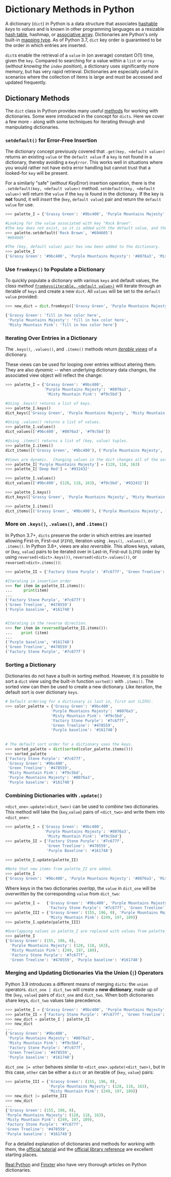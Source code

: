 # Dictionary Methods in Python

A dictionary (`dict`) in Python is a data structure that associates [hashable][term-hashable] _keys_ to _values_ and is known in other programming languages as a resizable [hash table][hashtable-wikipedia], hashmap, or [associative array][associative-array].
Dictionaries are Python's only built-in [mapping type][mapping-types-dict].
As of Python 3.7, `dict` key order is guaranteed to be the order in which entries are inserted.


`dict`s enable the retrieval of a `value` in (on average) constant O(1) time, given the `key`.
Compared to searching for a value within a `list` or `array` (_without knowing the `index` position_), a dictionary uses significantly more memory, but has very rapid retrieval.
Dictionaries are especially useful in scenarios where the collection of items is large and must be accessed and updated frequently.

## Dictionary Methods

The `dict` class in Python provides many useful [methods][dict-methods] for working with dictionaries.
Some were introduced in the concept for `dicts`.
Here we cover a few more - along with some techniques for iterating through and manipulating dictionaries.

### `setdefault()` for Error-Free Insertion

The dictionary concept previously covered that `.get(key, <default value>)` returns an existing `value` or the `default value` if a `key` is not found in a dictionary, thereby avoiding a `KeyError`.
This works well in situations where you would rather not have extra error handling but cannot trust that a looked-for `key` will be present.

For a similarly "safe" (_without KeyError_) insertion operation, there is the `.setdefault(key, <default value>)` method.
`setdefault(key, <default value>)` will return the `value` if the `key` is found in the dictionary.
If the key is **not** found, it will _insert_ the (`key`, `default value`) pair and return the `default value` for use.

```python
>>> palette_I = {'Grassy Green': '#9bc400', 'Purple Mountains Majesty': '#8076a3', 'Misty Mountain Pink': '#f9c5bd'}

#Looking for the value associated with key "Rock Brown".
#The key does not exist, so it is added with the default value, and the value is returned.
>>> palette.setdefault('Rock Brown', '#694605')
'#694605'

#The (key, default value) pair has now been added to the dictionary.
>>> palette_I
{'Grassy Green': '#9bc400', 'Purple Mountains Majesty': '#8076a3', 'Misty Mountain Pink': '#f9c5bd', 'Rock Brown': '#694605'}
```

### Use `fromkeys()` to Populate a Dictionary

To quickly populate a dictionary with various `keys` and default values, the _class method_ [`fromkeys(iterable, <default value>)`][fromkeys] will iterate through an iterable of `keys` and create a new `dict`.
All `values` will be set to the `default value` provided:

```python
>>> new_dict = dict.fromkeys(['Grassy Green', 'Purple Mountains Majesty', 'Misty Mountain Pink'], 'fill in hex color here')

{'Grassy Green': 'fill in hex color here',
 'Purple Mountains Majesty': 'fill in hex color here',
 'Misty Mountain Pink': 'fill in hex color here'}
```

### Iterating Over Entries in a Dictionary

The `.keys()`, `.values()`, and `.items()` methods return [_iterable views_][dict-views] of a dictionary.

These views can be used for looping over entries without altering them.
They are also _dynamic_ -- when underlying dictionary data changes, the associated view object will reflect the change:

```python
>>> palette_I = {'Grassy Green': '#9bc400',
                 'Purple Mountains Majesty': '#8076a3',
                  'Misty Mountain Pink': '#f9c5bd'}

#Using .keys() returns a list of keys.
>>> palette_I.keys()
dict_keys(['Grassy Green', 'Purple Mountains Majesty', 'Misty Mountain Pink'])

#Using .values() returns a list of values.
>>> palette_I.values()
dict_values(['#9bc400', '#8076a3', '#f9c5bd'])

#Using .items() returns a list of (key, value) tuples.
>>> palette_I.items()
dict_items([('Grassy Green', '#9bc400'), ('Purple Mountains Majesty', '#8076a3'), ('Misty Mountain Pink', '#f9c5bd')])

#Views are dynamic.  Changing values in the dict changes all of the associated views.
>>> palette_I['Purple Mountains Majesty'] = (128, 118, 163)
>>> palette_I['Deep Red'] = '#932432'

>>> palette_I.values()
dict_values(['#9bc400', (128, 118, 163), '#f9c5bd', '#932432'])

>>> palette_I.keys()
dict_keys(['Grassy Green', 'Purple Mountains Majesty', 'Misty Mountain Pink', 'Deep Red'])

>>> palette_I.items()
dict_items([('Grassy Green', '#9bc400'), ('Purple Mountains Majesty', (128, 118, 163)), ('Misty Mountain Pink', '#f9c5bd'), ('Deep Red', '#932432')])
```

### More on `.keys()`, `.values()`, and `.items()`

In Python 3.7+, `dicts` preserve the order in which entries are inserted allowing First-in, First-out (_`FIFO`_),  iteration using `.keys()`, `.values()`, or `.items()`.
In Python 3.8+, views are also _reversible_.
This allows keys, values, or (`key`, `value`) pairs to be iterated over in Last-in, First-out (`LIFO`) order by using `reversed(<dict>.keys())`, `reversed(<dict>.values())`, or `reversed(<dict>.items())`:

```python
>>> palette_II = {'Factory Stone Purple': '#7c677f', 'Green Treeline': '#478559', 'Purple baseline': '#161748'}

#Iterating in insertion order 
>>> for item in palette_II.items():
...     print(item)
...
('Factory Stone Purple', '#7c677f')
('Green Treeline', '#478559')
('Purple baseline', '#161748')


#Iterating in the reverse direction.
>>> for item in reversed(palette_II.items()):
...    print (item)
...
('Purple baseline', '#161748')
('Green Treeline', '#478559')
('Factory Stone Purple', '#7c677f')
```

### Sorting a Dictionary

Dictionaries do not have a built-in sorting method.
However, it is possible to sort a `dict` _view_ using the built-in function `sorted()` with `.items()`.
The sorted view can then be used to create a new dictionary.
Like iteration, the default sort is over dictionary `keys`.

```python
# Default ordering for a dictionary is last in, first out (LIFO).
>>> color_palette = {'Grassy Green': '#9bc400', 
                    'Purple Mountains Majesty': '#8076a3', 
                    'Misty Mountain Pink': '#f9c5bd', 
                    'Factory Stone Purple': '#7c677f', 
                    'Green Treeline': '#478559', 
                    'Purple baseline': '#161748'}
 
 
# The default sort order for a dictionary uses the keys.
>>> sorted_palette = dict(sorted(color_palette.items()))
>>> sorted_palette
{'Factory Stone Purple': '#7c677f',
 'Grassy Green': '#9bc400',
 'Green Treeline': '#478559',
 'Misty Mountain Pink': '#f9c5bd',
 'Purple Mountains Majesty': '#8076a3',
 'Purple baseline': '#161748'}
```

### Combining Dictionaries with `.update()`

`<dict_one>.update(<dict_two>)` can be used to _combine_ two dictionaries.
This method will take the (`key`,`value`) pairs of `<dict_two>` and write them into `<dict_one>`:

```python
>>> palette_I = {'Grassy Green': '#9bc400',
                 'Purple Mountains Majesty': '#8076a3',
                  'Misty Mountain Pink': '#f9c5bd'}
>>> palette_II = {'Factory Stone Purple': '#7c677f',
                  'Green Treeline': '#478559',
                  'Purple Baseline': '#161748'}

>>> palette_I.update(palette_II)

#Note that new items from palette_II are added.
>>> palette_I
{'Grassy Green': '#9bc400', 'Purple Mountains Majesty': '#8076a3', 'Misty Mountain Pink': '#f9c5bd', 'Factory Stone Purple': '#7c677f', 'Green Treeline': '#478559', 'Purple Baseline': '#161748'}
```

Where keys in the two dictionaries _overlap_, the `value` in `dict_one` will be _overwritten_ by the corresponding `value` from `dict_two`:

```python
>>> palette_I =   {'Grassy Green': '#9bc400', 'Purple Mountains Majesty': '#8076a3', 'Misty Mountain Pink': '#f9c5bd', 
                   'Factory Stone Purple': '#7c677f', 'Green Treeline': '#478559', 'Purple baseline': '#161748'}
>>> palette_III = {'Grassy Green': (155, 196, 0), 'Purple Mountains Majesty': (128, 118, 163),
                   'Misty Mountain Pink': (249, 197, 189)}
>>> palette_I.update(palette_III)

#Overlapping values in palette_I are replaced with values from palette_III
>>> palette_I
{'Grassy Green': (155, 196, 0),
  'Purple Mountains Majesty': (128, 118, 163), 
  'Misty Mountain Pink': (249, 197, 189), 
  'Factory Stone Purple': '#7c677f', 
  'Green Treeline': '#478559', 'Purple baseline': '#161748'}
```

### Merging and Updating Dictionaries Via the Union (`|`) Operators

Python 3.9 introduces a different means of merging `dicts`: the `union` operators.
`dict_one | dict_two` will create a **new dictionary**, made up of the (`key`, `value`) pairs of `dict_one` and `dict_two`.
When both dictionaries share keys, `dict_two` values take precedence.

```python
>>> palette_I = {'Grassy Green': '#9bc400', 'Purple Mountains Majesty': '#8076a3', 'Misty Mountain Pink': '#f9c5bd'}
>>> palette_II = {'Factory Stone Purple': '#7c677f', 'Green Treeline': '#478559', 'Purple baseline': '#161748'}
>>> new_dict = palette_I | palette_II
>>> new_dict
...
{'Grassy Green': '#9bc400',
 'Purple Mountains Majesty': '#8076a3',
 'Misty Mountain Pink': '#f9c5bd',
 'Factory Stone Purple': '#7c677f',
 'Green Treeline': '#478559',
 'Purple baseline': '#161748'}
```

`dict_one |= other` behaves similar to `<dict_one>.update(<dict_two>)`, but in this case, `other` can be either a `dict` or an iterable of (`key`, `value`) pairs:

```python
>>> palette_III = {'Grassy Green': (155, 196, 0),
                   'Purple Mountains Majesty': (128, 118, 163),
                   'Misty Mountain Pink': (249, 197, 189)}
>>> new_dict |= palette_III
>>> new_dict
...
{'Grassy Green': (155, 196, 0),
'Purple Mountains Majesty': (128, 118, 163),
'Misty Mountain Pink': (249, 197, 189),
'Factory Stone Purple': '#7c677f',
'Green Treeline': '#478559',
'Purple baseline': '#161748'}
```

For a detailed explanation of dictionaries and methods for working with them, the [official tutorial][dicts-docs] and the [official library reference][mapping-types-dict] are excellent starting places.

[Real Python][how-to-dicts] and [Finxter][fi-dict-guide] also have very thorough articles on Python dictionaries.

[associative-array]: https://en.wikipedia.org/wiki/Associative_array#:~:text=In%20computer%20science%2C%20an%20associative,a%20function%20with%20finite%20domain.
[dict-methods]: https://docs.python.org/3/library/stdtypes.html#dict
[dict-views]: https://docs.python.org/3/library/stdtypes.html#dict-views
[dicts-docs]: https://docs.python.org/3/tutorial/datastructures.html#dictionaries
[fi-dict-guide]: https://blog.finxter.com/python-dictionary
[fromkeys]: https://docs.python.org/3/library/stdtypes.html#dict.fromkeys
[hashtable-wikipedia]: https://en.wikipedia.org/wiki/Hash_table
[how-to-dicts]: https://www.w3schools.com/python/python_dictionaries.asp
[mapping-types-dict]: https://docs.python.org/3/library/stdtypes.html#mapping-types-dict
[term-hashable]: https://docs.python.org/3/glossary.html#term-hashable

